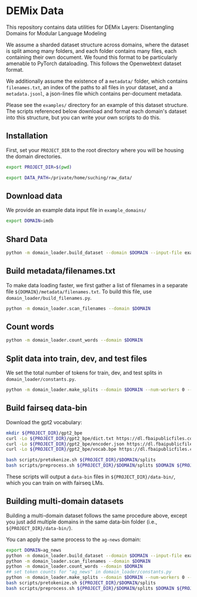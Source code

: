 # DEMix Data

This repository contains data utilities for DEMix Layers: Disentangling Domains for Modular Language Modeling

We assume a sharded dataset structure across domains, where the dataset is split among many folders, and each folder contains many files, each containing their own document. We found this format to be particularly amenable to PyTorch dataloading. This follows the Openwebtext dataset format.

We additionally assume the existence of a `metadata/` folder, which contains `filenames.txt`, an index of the paths to all files in your dataset, and a `metadata.jsonl`, a json-lines file which contains per-document metadata.

Please see the `examples/` directory for an example of this dataset structure. The scripts referenced below download and format each domain's dataset into this structure, but you can write your own scripts to do this.

## Installation

First, set your `PROJECT_DIR` to the root directory where you will be housing the domain directories.

```bash
export PROJECT_DIR=$(pwd)
```

```bash
export DATA_PATH=/private/home/suching/raw_data/
```

## Download data

We provide an example data input file in `example_domains/`
```bash
export DOMAIN=imdb
```


## Shard Data

```bash
python -m domain_loader.build_dataset --domain $DOMAIN --input-file example_domains/$DOMAIN/$DOMAIN.jsonl --batch-size 16 --text-field text
```


## Build metadata/filenames.txt

To make data loading faster, we first gather a list of filenames in a separate file `${DOMAIN}/metadata/filenames.txt`. To build this file, use `domain_loader/build_filenames.py`.

```bash
python -m domain_loader.scan_filenames --domain $DOMAIN
```

## Count words

```bash
python -m domain_loader.count_words --domain $DOMAIN
```


## Split data into train, dev, and test files


We set the total number of tokens for train, dev, and test splits in `domain_loader/constants.py`.

```bash
python -m domain_loader.make_splits --domain $DOMAIN --num-workers 0 --batch-size 1 --output-dir $PROJECT_DIR/$DOMAIN/splits
```


## Build fairseq data-bin


Download the gpt2 vocabulary:

```bash
mkdir ${PROJECT_DIR}/gpt2_bpe
curl -Lo ${PROJECT_DIR}/gpt2_bpe/dict.txt https://dl.fbaipublicfiles.com/fairseq/gpt2_bpe/dict.txt
curl -Lo ${PROJECT_DIR}/gpt2_bpe/encoder.json https://dl.fbaipublicfiles.com/fairseq/gpt2_bpe/encoder.json
curl -Lo ${PROJECT_DIR}/gpt2_bpe/vocab.bpe https://dl.fbaipublicfiles.com/fairseq/gpt2_bpe/vocab.bpe
```

```bash
bash scripts/pretokenize.sh ${PROJECT_DIR}/$DOMAIN/splits
bash scripts/preprocess.sh ${PROJECT_DIR}/$DOMAIN/splits $DOMAIN ${PROJECT_DIR}/data-bin/
```

These scripts will output a `data-bin` files in `${PROJECT_DIR}/data-bin/`, which you can train on with fairseq LMs.



## Building multi-domain datasets


Building a multi-domain dataset follows the same procedure above, except you just add multiple domains in the same data-bin folder (i.e., `${PROJECT_DIR}/data-bin/`).

You can apply the same process to the `ag-news` domain:

```bash
export DOMAIN=ag_news
python -m domain_loader.build_dataset --domain $DOMAIN --input-file example_domains/$DOMAIN/$DOMAIN.jsonl --batch-size 16 --text-field text
python -m domain_loader.scan_filenames --domain $DOMAIN
python -m domain_loader.count_words --domain $DOMAIN
## set token counts for "ag_news" in domain_loader/constants.py
python -m domain_loader.make_splits --domain $DOMAIN --num-workers 0 --batch-size 1 --output-dir $PROJECT_DIR/$DOMAIN/splits
bash scripts/pretokenize.sh ${PROJECT_DIR}/$DOMAIN/splits
bash scripts/preprocess.sh ${PROJECT_DIR}/$DOMAIN/splits $DOMAIN ${PROJECT_DIR}/data-bin/
```
